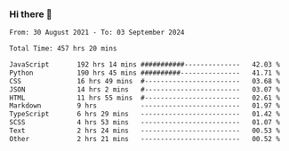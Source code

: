 ### Hi there 👋

<!--
**dominoto/dominoto** is a ✨ _special_ ✨ repository because its `README.md` (this file) appears on your GitHub profile.

Here are some ideas to get you started:

- 🔭 I’m currently working on ...
- 🌱 I’m currently learning ...
- 👯 I’m looking to collaborate on ...
- 🤔 I’m looking for help with ...
- 💬 Ask me about ...
- 📫 How to reach me: ...
- 😄 Pronouns: ...
- ⚡ Fun fact: ...
-->
<!--START_SECTION:waka-->

```txt
From: 30 August 2021 - To: 03 September 2024

Total Time: 457 hrs 20 mins

JavaScript       192 hrs 14 mins ###########--------------   42.03 %
Python           190 hrs 45 mins ##########---------------   41.71 %
CSS              16 hrs 49 mins  #------------------------   03.68 %
JSON             14 hrs 2 mins   #------------------------   03.07 %
HTML             11 hrs 55 mins  #------------------------   02.61 %
Markdown         9 hrs           -------------------------   01.97 %
TypeScript       6 hrs 29 mins   -------------------------   01.42 %
SCSS             4 hrs 53 mins   -------------------------   01.07 %
Text             2 hrs 24 mins   -------------------------   00.53 %
Other            2 hrs 21 mins   -------------------------   00.52 %
```

<!--END_SECTION:waka-->

